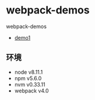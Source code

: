 # webpack-demos

webpack-demos

- [demo1]('https://github.com/my-webpack-practice/webpack-demos/tree/d1')

## 环境

- node v8.11.1
- npm v5.6.0
- nvm v0.33.11
- webpack v4.0
